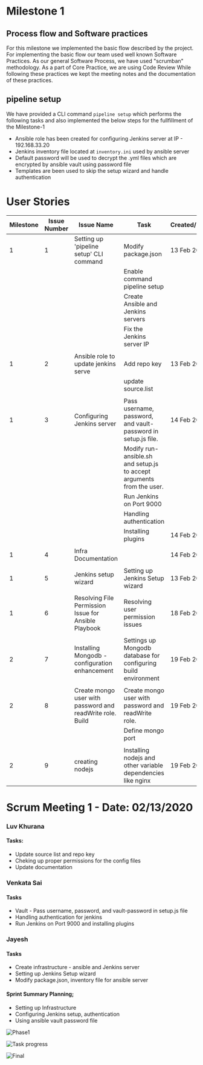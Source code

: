 # Milestone 1

## Process flow and Software practices

For this milestone we implemented the basic flow described by the project. For implementing the basic flow our team used well known Software Practices. As our general Software Process, we have used "scrumban" methodology. As a part of Core Practice, we are using Code Review While following these practices we kept the meeting notes and the documentation of these practices.


## pipeline setup

We have provided a CLI command `pipeline setup` which performs the following tasks and also implemented the below steps for the fullfillment of the Milestone-1
* Ansible role has been created for configuring Jenkins server at IP - 192.168.33.20
* Jenkins inventory file located at `inventory.ini` used by ansible server
* Default password will be used to decrypt the .yml files which are encrypted by ansible vault using password file
* Templates are been used to skip the setup wizard and handle authentication



# User Stories

| Milestone | Issue Number | Issue Name                                                | Task                                                                  | Created/Updated | Estimate | Assignees         | Completed   |
|-----------|--------------|-----------------------------------------------------------|-----------------------------------------------------------------------|-----------------|----------|-------------------|-------------|
| 1         | 1            | Setting up 'pipeline setup' CLI command                   | Modify package.json                                                   | 13 Feb 2020     | 4        | sjbondu           | Completed   |
|           |              |                                                           | Enable command pipeline setup                                         |                 |          |                   |             |
|           |              |                                                           | Create Ansible and Jenkins servers                                    |                 |          |                   |             |
|           |              |                                                           | Fix the Jenkins server IP                                             |                 |          |                   |             |
|           |              |                                                           |                                                                       |                 |          |                   |             |
| 1         | 2            | Ansible role to update jenkins serve                      | Add repo key                                                          | 13 Feb 2020     | 2        | lkhuran           | Completed   |
|           |              |                                                           | update source.list                                                    |                 |          |                   |             |
|           |              |                                                           |                                                                       |                 |          |                   |             |
| 1         | 3            | Configuring Jenkins server                                | Pass username, password, and vault-password in setup.js file.         | 14 Feb 2020     | 5        | vpmaddur          | In Progress |
|           |              |                                                           | Modify run-ansible.sh and setup.js to accept arguments from the user. |                 |          |                   |             |
|           |              |                                                           | Run Jenkins on Port 9000                                              |                 |          |                   |             |
|           |              |                                                           | Handling authentication                                               |                 |          |                   |             |
|           |              |                                                           | Installing plugins                                                    | 14 Feb 2020     |          |                   |             |
|           |              |                                                           |                                                                       |                 |          |                   |             |
| 1         | 4            | Infra Documentation                                       |                                                                       | 14 Feb 2020     | 1        | sjbondu, vpmaddur | In Progress |
|           |              |                                                           |                                                                       |                 |          |                   |             |
| 1         | 5            | Jenkins setup wizard                                      | Setting up Jenkins Setup wizard                                       | 13 Feb 2020     | 1        | sjbondu           | Closed      |
|           |              |                                                           |                                                                       |                 |          |                   |             |
| 1         | 6            | Resolving File Permission Issue for Ansible Playbook      | Resolving user permission issues                                      | 18 Feb 2020     | 1        | lkhuran           | Completed   |
|           |              |                                                           |                                                                       |                 |          |                   |             |
| 2         | 7            | Installing Mongodb - configuration enhancement            | Settings up Mongodb database for configuring build environment        | 19 Feb 2020     | 1        |                   | In Progress |
|           |              |                                                           |                                                                       |                 |          |                   |             |
| 2         | 8            | Create mongo user with password and readWrite role. Build | Create mongo user with password and readWrite role.                   | 19 Feb 2020     | 2        |                   | In Progress |
|           |              |                                                           | Define mongo port                                                     |                 |          |                   |             |
|           |              |                                                           |                                                                       |                 |          |                   |             |
| 2         | 9            | creating nodejs                                           | Installing nodejs and other variable dependencies like nginx          | 19 Feb 2020     | 1        |                   | In Progress |

# Scrum Meeting 1 - Date: 02/13/2020

### Luv Khurana

#### Tasks:

* Update source list and repo key
* Cheking up proper permissions for the config files
* Update documentation

### Venkata Sai

#### Tasks

* Vault - Pass username, password, and vault-password in setup.js file
* Handling authentication for jenkins
* Run Jenkins on Port 9000 and installing plugins


### Jayesh

#### Tasks  

* Create infrastructure - ansible and Jenkins server
* Setting up Jenkins Setup wizard
* Modify package.json, inventory file for ansible server


#### Sprint Summary Planning;

* Setting up Infrastructure
* Configuring Jenkins setup, authentication
* Using ansible vault password file

![Phase1](/Images/initial.jpg)

![Task progress](/Images/phase1.jpg)

![Final](/Images/final.jpg)




